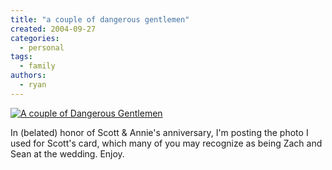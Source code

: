 ```yaml
---
title: "a couple of dangerous gentlemen"
created: 2004-09-27
categories:
  - personal
tags:
  - family
authors:
  - ryan
---
```


[![A couple of Dangerous Gentlemen](/images/dangerous-gentlemen-th.jpg)](http://leilani.spaceninja.com/kmorg/dangerous-gentlemen.jpg)

In (belated) honor of Scott & Annie's anniversary, I'm posting the photo I used for Scott's card, which many of you may recognize as being Zach and Sean at the wedding. Enjoy.
